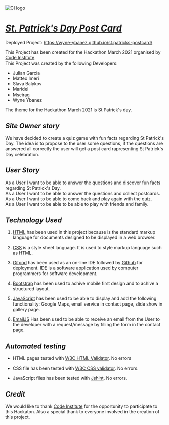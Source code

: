 ![CI logo](https://codeinstitute.s3.amazonaws.com/fullstack/ci_logo_small.png)

# [**_St. Patrick's Day Post Card_**](https://wyne-ybanez.github.io/st.patricks-postcard/)

Deployed Project: https://wyne-ybanez.github.io/st.patricks-postcard/

This Project has been created for the Hackathon March 2021 organised by [Code Institute](https://codeinstitute.net/).  
This Project was created by the following Developers:

- Julian Garcia
- Matteo Imeri
- Slava Balykov
- Maridel
- Mseirag
- Wyne Ybanez

The theme for the Hackathon March 2021 is St Patrick's day.

## **_Site Owner story_**

We have decided to create a quiz game with fun facts regarding St Patrick's Day. The idea is to propose to the user some questions, if the questions are answered all correctly the user will get a post card rapresenting St Patrick's Day celebration.

## **_User Story_**
As a User I want to be able to answer the questions and discover fun facts regarding St Patrick's Day.  
As a User I want to be able to answer the questions and collect postcards.  
As a User I want to be able to come back and play again with the quiz.  
As a User I want to be able to be able to play with friends and family.  


## **_Technology Used_**
1. [HTML](https://en.wikipedia.org/wiki/HTML) has been used in this project because is the standard markup language for documents designed to be displayed in a web browser.

2. [CSS](https://en.wikipedia.org/wiki/CSS)
is a style sheet language. It is used to style markup language such as HTML.

3. [Gitpod](https://gitpod.io/) has been used as an on-line IDE followed by [Github](https://github.com/) for deployment. IDE is a software application used by computer programmers for software development.


5. [Bootstrap](https://getbootstrap.com/) has been used to achive mobile first design and to achive a structured layout. 


7. [JavaScript](https://www.javascript.com/) has been used to be able to display and add the following functionality: Google Maps, email service in contact page, slide show in gallery page.

10. [EmailJS](https://www.emailjs.com/) Has been used to be able to receive an email from the User to the developer with a request/message by filling the form in  the contact page.  

## **_Automated testing_**

* HTML pages tested with [W3C HTML Validator](https://validator.w3.org/#validate_by_input).  No errors

* CSS file has been tested with [W3C CSS validator](https://jigsaw.w3.org/css-validator/). No errors.

* JavaScript files has been tested with [Jshint](https://jshint.com/). No errors.


## **_Credit_**

We would like to thank [Code Institute](https://codeinstitute.net/) for the opportunity to participate to this Hackaton. Also a special thank to everyone involved in the creation of this project.

